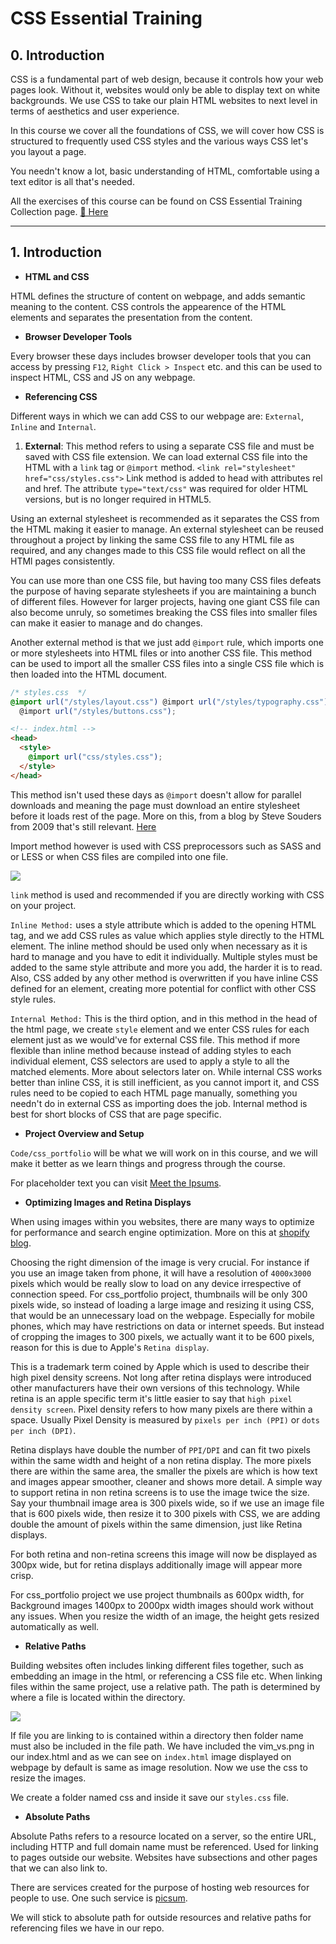 # CSS Essential Training

## 0. Introduction

CSS is a fundamental part of web design, because it controls how your web pages look. Without it, websites would only be able to display text on white backgrounds. We use CSS to take our plain HTML websites to next level in terms of aesthetics and user experience.

In this course we cover all the foundations of CSS, we will cover how CSS is structured to frequently used CSS styles and the various ways CSS let's you layout a page.

You needn't know a lot, basic understanding of HTML, comfortable using a text editor is all that's needed.

All the exercises of this course can be found on CSS Essential Training Collection page. [🔗 Here](https://codepen.io/collection/DQgmdM/?grid_type=list)

---

## 1. Introduction

- **HTML and CSS**

HTML defines the structure of content on webpage, and adds semantic meaning to the content. CSS controls the appearence of the HTML elements and separates the presentation from the content.

- **Browser Developer Tools**

Every browser these days includes browser developer tools that you can access by pressing `F12`, `Right Click > Inspect` etc. and this can be used to inspect HTML, CSS and JS on any webpage.

- **Referencing CSS**

Different ways in which we can add CSS to our webpage are: `External`, `Inline` and `Internal`.

1. **External**: This method refers to using a separate CSS file and must be saved with CSS file extension. We can load external CSS file into the HTML with a `link` tag or `@import` method. `<link rel="stylesheet" href="css/styles.css">` Link method is added to head with attributes rel and href. The attribute `type="text/css"` was required for older HTML versions, but is no longer required in HTML5.

Using an external stylesheet is recommended as it separates the CSS from the HTML making it easier to manage. An external stylesheet can be reused throughout a project by linking the same CSS file to any HTML file as required, and any changes made to this CSS file would reflect on all the HTMl pages consistently.

You can use more than one CSS file, but having too many CSS files defeats the purpose of having separate stylesheets if you are maintaining a bunch of different files. However for larger projects, having one giant CSS file can also become unruly, so sometimes breaking the CSS files into smaller files can make it easier to manage and do changes.

Another external method is that we just add `@import` rule, which imports one or more stylesheets into HTML files or into another CSS file. This method can be used to import all the smaller CSS files into a single CSS file which is then loaded into the HTML document.

```css
/* styles.css  */
@import url("/styles/layout.css") @import url("/styles/typography.css") /*  */
  @import url("/styles/buttons.css");
```

```html
<!-- index.html -->
<head>
  <style>
    @import url("css/styles.css");
  </style>
</head>
```

This method isn't used these days as `@import` doesn't allow for parallel downloads and meaning the page must download an entire stylesheet before it loads rest of the page. More on this, from a blog by Steve Souders from 2009 that's still relevant. [Here](https://www.stevesouders.com/blog/2009/04/09/dont-use-import/)

Import method however is used with CSS preprocessors such as SASS and or LESS or when CSS files are compiled into one file.

![](https://i.imgur.com/3ZeaZtv.png)

`link` method is used and recommended if you are directly working with CSS on your project.

`Inline Method:` uses a style attribute which is added to the opening HTML tag, and we add CSS rules as value which applies style directly to the HTML element. The inline method should be used only when necessary as it is hard to manage and you have to edit it individually. Multiple styles must be added to the same style attribute and more you add, the harder it is to read. Also, CSS added by any other method is overwritten if you have inline CSS defined for an element, creating more potential for conflict with other CSS style rules.

`Internal Method:` This is the third option, and in this method in the head of the html page, we create `style` element and we enter CSS rules for each element just as we would've for external CSS file. This method if more flexible than inline method because instead of adding styles to each individual element, CSS selectors are used to apply a style to all the matched elements. More about selectors later on. While internal CSS works better than inline CSS, it is still inefficient, as you cannot import it, and CSS rules need to be copied to each HTML page manually, something you needn't do in external CSS as importing does the job. Internal method is best for short blocks of CSS that are page specific.

- **Project Overview and Setup**

`Code/css_portfolio` will be what we will work on in this course, and we will make it better as we learn things and progress through the course.

For placeholder text you can visit [Meet the Ipsums](https://meettheipsums.com/).

- **Optimizing Images and Retina Displays**

When using images within you websites, there are many ways to optimize for performance and search engine optimization. More on this at [shopify blog](https://www.shopify.com/blog/7412852-10-must-know-image-optimization-tips).

Choosing the right dimension of the image is very crucial. For instance if you use an image taken from phone, it will have a resolution of `4000x3000` pixels which would be really slow to load on any device irrespective of connection speed. For css_portfolio project, thumbnails will be only 300 pixels wide, so instead of loading a large image and resizing it using CSS, that would be an unnecessary load on the webpage. Especially for mobile phones, which may have restrictions on data or internet speeds. But instead of cropping the images to 300 pixels, we actually want it to be 600 pixels, reason for this is due to Apple's `Retina display`.

This is a trademark term coined by Apple which is used to describe their high pixel density screens. Not long after retina displays were introduced other manufacturers have their own versions of this technology. While retina is an apple specific term it's little easier to say that `high pixel density screen`. Pixel density refers to how many pixels are there within a space. Usually Pixel Density is measured by `pixels per inch (PPI)` or `dots per inch (DPI)`.

Retina displays have double the number of `PPI/DPI` and can fit two pixels within the same width and height of a non retina display. The more pixels there are within the same area, the smaller the pixels are which is how text and images appear smoother, cleaner and shows more detail. A simple way to support retina in non retina screens is to use the image twice the size. Say your thumbnail image area is 300 pixels wide, so if we use an image file that is 600 pixels wide, then resize it to 300 pixels with CSS, we are adding double the amount of pixels within the same dimension, just like Retina displays.

For both retina and non-retina screens this image will now be displayed as 300px wide, but for retina displays additionally image will appear more crisp.

For css_portfolio project we use project thumbnails as 600px width, for Background images 1400px to 2000px width images should work without any issues. When you resize the width of an image, the height gets resized automatically as well.

- **Relative Paths**

Building websites often includes linking different files together, such as embedding an image in the html, or referencing a CSS file etc. When linking files within the same project, use a relative path. The path is determined by where a file is located within the directory.

![](https://i.imgur.com/dyVJygd.png)

If file you are linking to is contained within a directory then folder name must also be included in the file path. We have included the vim_vs.png in our index.html and as we can see on `index.html` image displayed on webpage by default is same as image resolution. Now we use the css to resize the images.

We create a folder named css and inside it save our `styles.css` file.

- **Absolute Paths**

Absolute Paths refers to a resource located on a server, so the entire URL, including HTTP and full domain name must be referenced. Used for linking to pages outside our website. Websites have subsections and other pages that we can also link to.

There are services created for the purpose of hosting web resources for people to use. One such service is [picsum](https://picsum.photos/).

We will stick to absolute path for outside resources and relative paths for referencing files we have in our repo.
